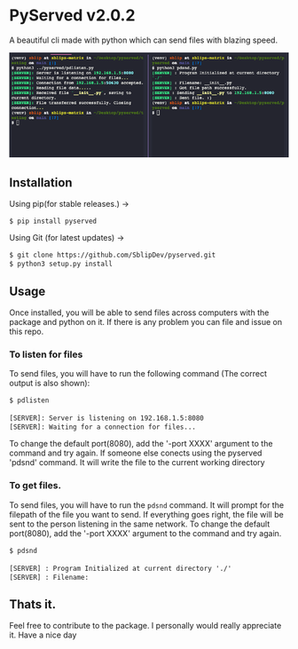 # PyServed v2.0.2
A beautiful cli made with python which can send files with blazing speed.

![pyserved in show](images/example.png)
## Installation

Using pip(for stable releases.) ->

```
$ pip install pyserved
```

Using Git (for latest updates) ->

```
$ git clone https://github.com/SblipDev/pyserved.git
$ python3 setup.py install
```

## Usage

Once installed, you will be able to send files across computers with the package and python on it. 
If there is any problem you can file and issue on this repo.

### To listen for files

To send files, you will have to run the following command (The correct output is also shown): 

```
$ pdlisten

[SERVER]: Server is listening on 192.168.1.5:8080
[SERVER]: Waiting for a connection for files...
```

To change the default port(8080), add the '-port XXXX' argument to the command and try again.
If someone else conects using the pyserved 'pdsnd' command. It will write the file to the current working directory

### To get files.

To send files, you will have to run the `pdsnd` command. It will prompt for the filepath of the file you want to send.
If everything goes right, the file will be sent to the person listening in the same network.
To change the default port(8080), add the '-port XXXX' argument to the command and try again.

```
$ pdsnd

[SERVER] : Program Initialized at current directory './'
[SERVER] : Filename: 
```


## Thats it. 
Feel free to contribute to the package. I personally would really appreciate it.
Have a nice day   
